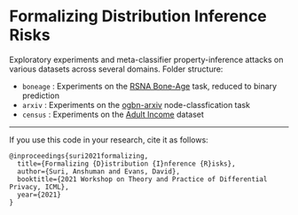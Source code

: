# Formalizing Distribution Inference Risks

Exploratory experiments and meta-classifier property-inference attacks on various datasets across several domains.
Folder structure:

- `boneage` : Experiments on the [RSNA Bone-Age](https://www.kaggle.com/kmader/rsna-bone-age) task, reduced to binary prediction
- `arxiv` : Experiments on the [ogbn-arxiv](https://ogb.stanford.edu/docs/nodeprop/) node-classfication task
- `census` : Experiments on the [Adult Income](https://www.kaggle.com/uciml/adult-census-income) dataset

---

If you use this code in your research, cite it as follows:

```
@inproceedings{suri2021formalizing,
  title={Formalizing {D}istribution {I}nference {R}isks},
  author={Suri, Anshuman and Evans, David},
  booktitle={2021 Workshop on Theory and Practice of Differential Privacy, ICML},
  year={2021}
}
```
